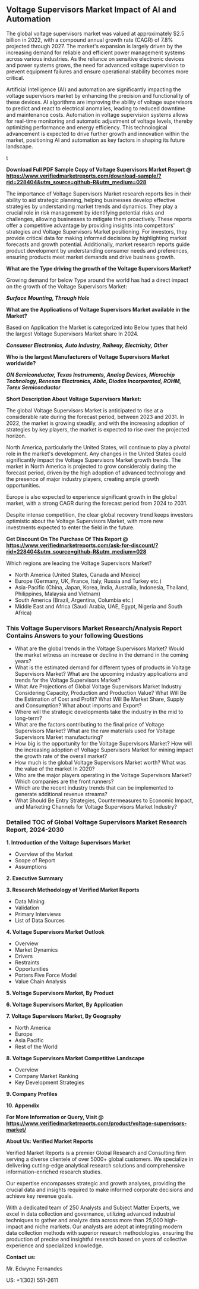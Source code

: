 <h2>Voltage Supervisors Market Impact of AI and Automation</h2><p>The global voltage supervisors market was valued at approximately $2.5 billion in 2022, with a compound annual growth rate (CAGR) of 7.8% projected through 2027. The market's expansion is largely driven by the increasing demand for reliable and efficient power management systems across various industries. As the reliance on sensitive electronic devices and power systems grows, the need for advanced voltage supervision to prevent equipment failures and ensure operational stability becomes more critical.</p><p>Artificial Intelligence (AI) and automation are significantly impacting the voltage supervisors market by enhancing the precision and functionality of these devices. AI algorithms are improving the ability of voltage supervisors to predict and react to electrical anomalies, leading to reduced downtime and maintenance costs. Automation in voltage supervision systems allows for real-time monitoring and automatic adjustment of voltage levels, thereby optimizing performance and energy efficiency. This technological advancement is expected to drive further growth and innovation within the market, positioning AI and automation as key factors in shaping its future landscape.</p>t</p><p id="" class=""><strong>Download Full PDF Sample Copy of Voltage Supervisors Market Report @ <a href="https://www.verifiedmarketreports.com/download-sample/?rid=228404&utm_source=github-R&utm_medium=028" target="_blank">https://www.verifiedmarketreports.com/download-sample/?rid=228404&utm_source=github-R&utm_medium=028</a></strong></p><p>The importance of&nbsp;Voltage Supervisors Market research reports lies in their ability to aid strategic planning, helping businesses develop effective strategies by understanding market trends and dynamics. They play a crucial role in risk management by identifying potential risks and challenges, allowing businesses to mitigate them proactively. These reports offer a competitive advantage by providing insights into competitors' strategies and Voltage Supervisors Market positioning. For investors, they provide critical data for making informed decisions by highlighting market forecasts and growth potential. Additionally, market research reports guide product development by understanding consumer needs and preferences, ensuring products meet market demands and drive business growth.</p><p><strong>What are the&nbsp;Type driving the growth of the Voltage Supervisors Market?</strong></p><p id="" class="">Growing demand for below Type around the world has had a direct impact on the growth of the Voltage Supervisors Market:</p><em><strong>Surface Mounting, Through Hole</strong></em></p><strong>What are the&nbsp;Applications&nbsp;of Voltage Supervisors Market available in the Market?</strong></p><p id="" class="">Based on Application the Market is categorized into Below types that held the largest Voltage Supervisors Market share In 2024.</p><em><strong>Consumer Electronics, Auto Industry, Railway, Electricity, Other</strong></em></p><strong>Who is the largest Manufacturers of Voltage Supervisors Market worldwide?</strong></p><p><em><strong>ON Semiconductor, Texas Instruments, Analog Devices, Microchip Technology, Renesas Electronics, Ablic, Diodes Incorporated, ROHM, Torex Semiconductor</strong></em></p><p id="" class=""><strong>Short Description About Voltage Supervisors Market:</strong></p><p>The global Voltage Supervisors Market is anticipated to rise at a considerable rate during the forecast period, between 2023 and 2031. In 2022, the market is growing steadily, and with the increasing adoption of strategies by key players, the market is expected to rise over the projected horizon.</p><p>North America, particularly the United States, will continue to play a pivotal role in the market's development. Any changes in the United States could significantly impact the Voltage Supervisors Market growth trends. The market in North America is projected to grow considerably during the forecast period, driven by the high adoption of advanced technology and the presence of major industry players, creating ample growth opportunities.</p><p>Europe is also expected to experience significant growth in the global market, with a strong CAGR during the forecast period from 2024 to 2031.</p><p>Despite intense competition, the clear global recovery trend keeps investors optimistic about the Voltage Supervisors Market, with more new investments expected to enter the field in the future.</p><p id="" class=""><strong>Get Discount On The Purchase Of This Report @ <a href="https://www.verifiedmarketreports.com/ask-for-discount/?rid=228404&utm_source=github-R&utm_medium=028" target="_blank">https://www.verifiedmarketreports.com/ask-for-discount/?rid=228404&utm_source=github-R&utm_medium=028</a></strong></p>Which regions are leading the Voltage Supervisors Market?</p><ul><li>North America (United States, Canada and Mexico)</li><li>Europe (Germany, UK, France, Italy, Russia and Turkey etc.)</li><li>Asia-Pacific (China, Japan, Korea, India, Australia, Indonesia, Thailand, Philippines, Malaysia and Vietnam)</li><li>South America (Brazil, Argentina, Columbia etc.)</li><li>Middle East and Africa (Saudi Arabia, UAE, Egypt, Nigeria and South Africa)</li></ul><h3 id="" class="">This Voltage Supervisors Market Research/Analysis Report Contains Answers to your following Questions</h3><ul><li>What are the global trends in the Voltage Supervisors Market? Would the market witness an increase or decline in the demand in the coming years?</li><li>What is the estimated demand for different types of products in Voltage Supervisors Market? What are the upcoming industry applications and trends for the Voltage Supervisors Market?</li><li>What Are Projections of Global Voltage Supervisors Market Industry Considering Capacity, Production and Production Value? What Will Be the Estimation of Cost and Profit? What Will Be Market Share, Supply and Consumption? What about imports and Export?</li><li>Where will the strategic developments take the industry in the mid to long-term?</li><li>What are the factors contributing to the final price of Voltage Supervisors Market? What are the raw materials used for Voltage Supervisors Market manufacturing?</li><li>How big is the opportunity for the Voltage Supervisors Market? How will the increasing adoption of Voltage Supervisors Market for mining impact the growth rate of the overall market?</li><li>How much is the global Voltage Supervisors Market worth? What was the value of the market In 2020?</li><li>Who are the major players operating in the Voltage Supervisors Market? Which companies are the front runners?</li><li>Which are the recent industry trends that can be implemented to generate additional revenue streams?</li><li>What Should Be Entry Strategies, Countermeasures to Economic Impact, and Marketing Channels for Voltage Supervisors Market Industry?</li></ul><h3 id="" class="">Detailed TOC of Global Voltage Supervisors Market Research Report, 2024-2030</h3><p id="" class=""><strong>1. Introduction of the Voltage Supervisors Market</strong></p><ul><li>Overview of the Market</li><li>Scope of Report</li><li>Assumptions</li></ul><p id="" class=""><strong>2. Executive Summary</strong></p><p id="" class=""><strong>3. Research Methodology of Verified Market Reports</strong></p><ul><li>Data Mining</li><li>Validation</li><li>Primary Interviews</li><li>List of Data Sources</li></ul><p id="" class=""><strong>4. Voltage Supervisors Market Outlook</strong></p><ul><li>Overview</li><li>Market Dynamics</li><li>Drivers</li><li>Restraints</li><li>Opportunities</li><li>Porters Five Force Model</li><li>Value Chain Analysis</li></ul><p id="" class=""><strong>5. Voltage Supervisors Market, By Product</strong></p><p id="" class=""><strong>6. Voltage Supervisors Market, By Application</strong></p><p id="" class=""><strong>7. Voltage Supervisors Market, By Geography</strong></p><ul><li>North America</li><li>Europe</li><li>Asia Pacific</li><li>Rest of the World</li></ul><p id="" class=""><strong>8. Voltage Supervisors Market Competitive Landscape</strong></p><ul><li>Overview</li><li>Company Market Ranking</li><li>Key Development Strategies</li></ul><p id="" class=""><strong>9. Company Profiles</strong></p><p id="" class=""><strong>10. Appendix</strong></p><p id="" class=""><strong>For More Information or Query, Visit @ <a href="https://www.verifiedmarketreports.com/product/voltage-supervisors-market/" target="_blank">https://www.verifiedmarketreports.com/product/voltage-supervisors-market/</a></strong></p><p id="" class=""><strong>About Us: Verified Market Reports</strong></p><p id="" class="">Verified Market Reports is a premier Global Research and Consulting firm serving a diverse clientele of over 5000+ global customers. We specialize in delivering cutting-edge analytical research solutions and comprehensive information-enriched research studies.</p><p id="" class="">Our expertise encompasses strategic and growth analyses, providing the crucial data and insights required to make informed corporate decisions and achieve key revenue goals.</p><p id="" class="">With a dedicated team of 250 Analysts and Subject Matter Experts, we excel in data collection and governance, utilizing advanced industrial techniques to gather and analyze data across more than 25,000 high-impact and niche markets. Our analysts are adept at integrating modern data collection methods with superior research methodologies, ensuring the production of precise and insightful research based on years of collective experience and specialized knowledge.</p><p id="" class=""><strong>Contact us:</strong></p><p id="" class="">Mr. Edwyne Fernandes</p><p id="" class="">US: +1(302) 551-2611</p>